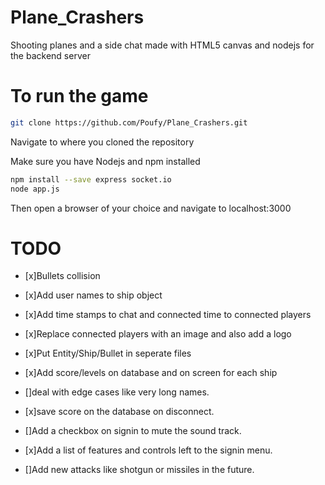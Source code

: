 # Plane_Crashers
Shooting planes and a side chat made with HTML5 canvas and nodejs for the backend server

# To run the game
```bash
git clone https://github.com/Poufy/Plane_Crashers.git
```
Navigate to where you cloned the repository 

Make sure you have Nodejs and npm installed
```bash
npm install --save express socket.io
node app.js
```
Then open a browser of your choice and navigate to localhost:3000

# TODO
- [x]Bullets collision

- [x]Add user names to ship object

- [x]Add time stamps to chat and connected time to connected players

- [x]Replace connected players with an image and also add a logo

- [x]Put Entity/Ship/Bullet in seperate files

- [x]Add score/levels on database and on screen for each ship

- []deal with edge cases like very long names.

- [x]save score on the database on disconnect.

- []Add a checkbox on signin to mute the sound track.

- [x]Add a list of features and controls left to the signin menu.

- []Add new attacks like shotgun or missiles in the future.




